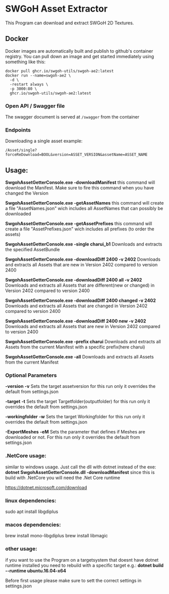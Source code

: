 # SWGoH Asset Extractor
This Program can download and extract SWGoH 2D Textures.

## Docker

Docker images are automatically built and publish to github's container registry.  You can pull down an image and get started immediately using something like this:

```
docker pull ghcr.io/swgoh-utils/swgoh-ae2:latest
docker run --name=swgoh-ae2 \
  -d \
  -restart always \
  -p 3000:80 \
  ghcr.io/swgoh-utils/swgoh-ae2:latest
```

### Open API / Swagger file

The swagger document is served at `/swagger` from the container

### Endpoints
Downloading a single asset example:
```
/Asset/single?forceReDownload=BOOL&version=ASSET_VERSION&assetName=ASSET_NAME
```

## Usage:
**SwgohAssetGetterConsole.exe -downloadManifest**
this command will download the Manifest. Make sure to fire this command when you have changed the Version

**SwgohAssetGetterConsole.exe -getAssetNames**
this command will create a file "AssetNames.json" wich includes all AssetNames that can possibly be downloaded

**SwgohAssetGetterConsole.exe -getAssetPrefixes**
this command will create a file "AssetPrefixes.json" wich includes all prefixes (to order the assets)

**SwgohAssetGetterConsole.exe -single charui_b1**
Downloads and extracts the specified AssetBundle

**SwgohAssetGetterConsole.exe -downloadDiff 2400 -v 2402**
Downloads and extracts all Assets that are new in Version 2402 compared to version 2400

**SwgohAssetGetterConsole.exe -downloadDiff 2400 all -v 2402**
Downloads and extracts all Assets that are different(new or changed) in Version 2402 compared to version 2400

**SwgohAssetGetterConsole.exe -downloadDiff 2400 changed -v 2402**
Downloads and extracts all Assets that are changed in Version 2402 compared to version 2400

**SwgohAssetGetterConsole.exe -downloadDiff 2400 new -v 2402**
Downloads and extracts all Assets that are new in Version 2402 compared to version 2400

**SwgohAssetGetterConsole.exe -prefix charui**
Downloads and extracts all Assets from the current Manifest with a specific prefix(here charui)

**SwgohAssetGetterConsole.exe -all**
Downloads and extracts all Assets from the current Manifest

### Optional Parameters
**-version**
**-v**
Sets the target assetversion for this run only it overrides the default from settings.json

**-target**
**-t**
Sets the target Targetfolder(outputfolder) for this run only it overrides the default from settings.json

**-workingfolder**
**-w**
Sets the target Workingfolder for this run only it overrides the default from settings.json

**-ExportMeshes**
**-eM**
Sets the parameter that defines if Meshes are downloaded or not. For this run only it overrides the default from settings.json

### .NetCore usage:
similar to windows usage. Just call the dll with dotnet instead of the exe:
**dotnet SwgohAssetGetterConsole.dll -downloadManifest**
since this is build with .NetCore you will need the .Net Core runtime

https://dotnet.microsoft.com/download


### linux dependencies:
sudo apt install libgdiplus

### macos dependencies:
brew install mono-libgdiplus
brew install libmagic

### other usage:

if you want to use the Program on a targetsystem that doesnt have dotnet runtime installed you need to rebuild with a specific target e.g.:
**dotnet build --runtime ubuntu.16.04-x64**

Before first usage please make sure to sett the correct settings in settings.json
